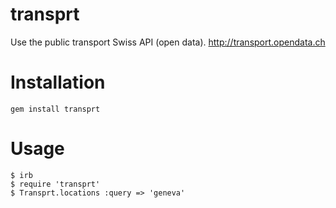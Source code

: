 transprt
========

Use the public transport Swiss API (open data). http://transport.opendata.ch

Installation
============

```
gem install transprt
```

Usage
=====

```
$ irb
$ require 'transprt'
$ Transprt.locations :query => 'geneva'
```
